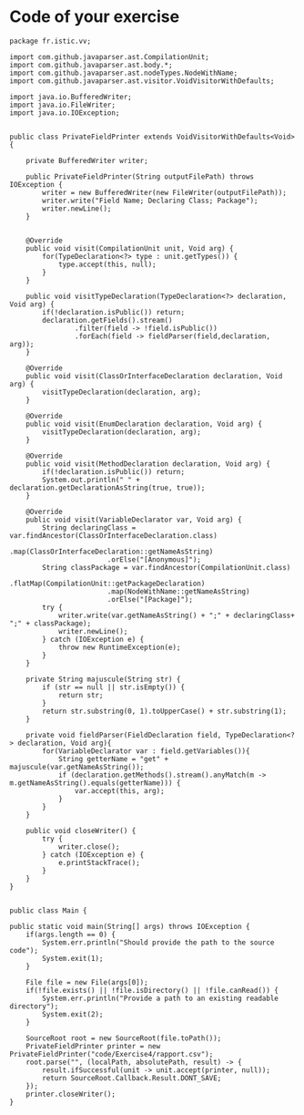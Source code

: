 # Code of your exercise

    package fr.istic.vv;
    
    import com.github.javaparser.ast.CompilationUnit;
    import com.github.javaparser.ast.body.*;
    import com.github.javaparser.ast.nodeTypes.NodeWithName;
    import com.github.javaparser.ast.visitor.VoidVisitorWithDefaults;
    
    import java.io.BufferedWriter;
    import java.io.FileWriter;
    import java.io.IOException;
    
    
    public class PrivateFieldPrinter extends VoidVisitorWithDefaults<Void> {
    
        private BufferedWriter writer;
    
        public PrivateFieldPrinter(String outputFilePath) throws IOException {
            writer = new BufferedWriter(new FileWriter(outputFilePath));
            writer.write("Field Name; Declaring Class; Package");
            writer.newLine();
        }
    
    
        @Override
        public void visit(CompilationUnit unit, Void arg) {
            for(TypeDeclaration<?> type : unit.getTypes()) {
                type.accept(this, null);
            }
        }
    
        public void visitTypeDeclaration(TypeDeclaration<?> declaration, Void arg) {
            if(!declaration.isPublic()) return;
            declaration.getFields().stream()
                    .filter(field -> !field.isPublic())
                    .forEach(field -> fieldParser(field,declaration, arg));
        }
    
        @Override
        public void visit(ClassOrInterfaceDeclaration declaration, Void arg) {
            visitTypeDeclaration(declaration, arg);
        }
    
        @Override
        public void visit(EnumDeclaration declaration, Void arg) {
            visitTypeDeclaration(declaration, arg);
        }
    
        @Override
        public void visit(MethodDeclaration declaration, Void arg) {
            if(!declaration.isPublic()) return;
            System.out.println(" " + declaration.getDeclarationAsString(true, true));
        }
    
        @Override
        public void visit(VariableDeclarator var, Void arg) {
            String declaringClass = var.findAncestor(ClassOrInterfaceDeclaration.class)
                            .map(ClassOrInterfaceDeclaration::getNameAsString)
                            .orElse("[Anonymous]");
            String classPackage = var.findAncestor(CompilationUnit.class)
                            .flatMap(CompilationUnit::getPackageDeclaration)
                            .map(NodeWithName::getNameAsString)
                            .orElse("[Package]");
            try {
                writer.write(var.getNameAsString() + ";" + declaringClass+ ";" + classPackage);
                writer.newLine();
            } catch (IOException e) {
                throw new RuntimeException(e);
            }
        }
    
        private String majuscule(String str) {
            if (str == null || str.isEmpty()) {
                return str;
            }
            return str.substring(0, 1).toUpperCase() + str.substring(1);
        }
    
        private void fieldParser(FieldDeclaration field, TypeDeclaration<?> declaration, Void arg){
            for(VariableDeclarator var : field.getVariables()){
                String getterName = "get" + majuscule(var.getNameAsString());
                if (declaration.getMethods().stream().anyMatch(m -> m.getNameAsString().equals(getterName))) {
                    var.accept(this, arg);
                }
            }
        }
    
        public void closeWriter() {
            try {
                writer.close();
            } catch (IOException e) {
                e.printStackTrace();
            }
        }
    }


    public class Main {

    public static void main(String[] args) throws IOException {
        if(args.length == 0) {
            System.err.println("Should provide the path to the source code");
            System.exit(1);
        }

        File file = new File(args[0]);
        if(!file.exists() || !file.isDirectory() || !file.canRead()) {
            System.err.println("Provide a path to an existing readable directory");
            System.exit(2);
        }

        SourceRoot root = new SourceRoot(file.toPath());
        PrivateFieldPrinter printer = new PrivateFieldPrinter("code/Exercise4/rapport.csv");
        root.parse("", (localPath, absolutePath, result) -> {
            result.ifSuccessful(unit -> unit.accept(printer, null));
            return SourceRoot.Callback.Result.DONT_SAVE;
        });
        printer.closeWriter();
    }
